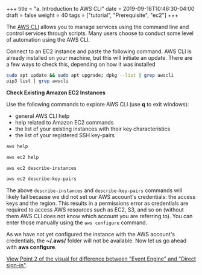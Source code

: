 +++
title = "a. Introduction to AWS CLI"
date = 2019-09-18T10:46:30-04:00
draft = false
weight = 40
tags = ["tutorial", "Prerequisite", "ec2"]
+++

The [AWS CLI](https://aws.amazon.com/cli/) allows you to manage services using the command line and control services through scripts. Many users choose to conduct some level of automation using the AWS CLI.

Connect to an EC2 instance and paste the following command. AWS CLI is already installed on your machine, but this will initiate an update. There are a few ways to check this, depending on how it was installed

```bash
sudo apt update && sudo apt upgrade; dpkg --list | grep awscli
pip3 list | grep awscli
```

**Check Existing Amazon EC2 Instances**

Use the following commands to explore AWS CLI (use **q** to exit windows):

- general AWS CLI help
- help related to Amazon EC2 commands
- the list of your existing instances with their key characteristics
- the list of your registered SSH key-pairs

```bash
aws help
```
```bash
aws ec2 help
```
```bash
aws ec2 describe-instances
```
```bash
aws ec2 describe-key-pairs
```

The above `describe-instances` and `describe-key-pairs` commands will likely fail because we did not set our AWS account's credentials: the access keys and the region. This results in a permissions error as credentials are required to access AWS resources such as EC2, S3, and so on (without them AWS CLI does not know which account you are referring to). You can enter those manually using the `aws configure` command.
  
As we have not yet configured the instance with the AWS account's credentials, the **~/.aws/** folder will not be available. Now let us go ahead with **aws configure**.

[View Point 2 of the visual for difference between "Event Engine" and "Direct sign-in"](http://slchen-lab-training.s3-website-ap-southeast-1.amazonaws.com/01-hpc-overview/03-awsaccess.html).  
